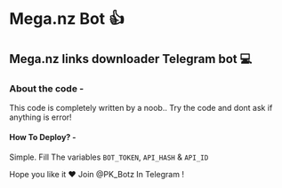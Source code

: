 # Mega.nz Bot 👍
## Mega.nz links downloader Telegram bot 💻

### About the code -
This code is completely written by a noob.. Try the code and dont ask if anything is error!

#### How To Deploy? -
Simple. Fill The variables `BOT_TOKEN`, `API_HASH` & `API_ID`


Hope you like it ❤️
Join @PK_Botz In Telegram !

